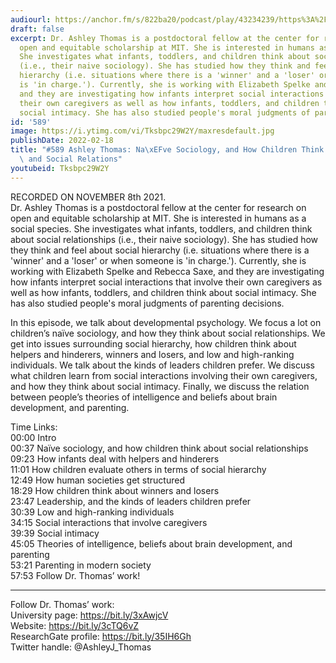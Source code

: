 ```yaml
---
audiourl: https://anchor.fm/s/822ba20/podcast/play/43234239/https%3A%2F%2Fd3ctxlq1ktw2nl.cloudfront.net%2Fstaging%2F2021-10-12%2Fc8c73c0a-0659-6342-6fc0-c8eadb0076f8.m4a
draft: false
excerpt: Dr. Ashley Thomas is a postdoctoral fellow at the center for research on
  open and equitable scholarship at MIT. She is interested in humans as a social species.
  She investigates what infants, toddlers, and children think about social relationships
  (i.e., their naive sociology). She has studied how they think and feel about social
  hierarchy (i.e. situations where there is a 'winner' and a 'loser' or when someone
  is 'in charge.'). Currently, she is working with Elizabeth Spelke and Rebecca Saxe,
  and they are investigating how infants interpret social interactions that involve
  their own caregivers as well as how infants, toddlers, and children think about
  social intimacy. She has also studied people's moral judgments of parenting decisions.
id: '589'
image: https://i.ytimg.com/vi/Tksbpc29W2Y/maxresdefault.jpg
publishDate: 2022-02-18
title: "#589 Ashley Thomas: Na\xEFve Sociology, and How Children Think About Hierarchies\
  \ and Social Relations"
youtubeid: Tksbpc29W2Y
---
```

<div class="timelinks">

RECORDED ON NOVEMBER 8th 2021.  
Dr. Ashley Thomas is a postdoctoral fellow at the center for research on open and equitable scholarship at MIT. She is interested in humans as a social species. She investigates what infants, toddlers, and children think about social relationships (i.e., their naive sociology). She has studied how they think and feel about social hierarchy (i.e. situations where there is a 'winner' and a 'loser' or when someone is 'in charge.'). Currently, she is working with Elizabeth Spelke and Rebecca Saxe, and they are investigating how infants interpret social interactions that involve their own caregivers as well as how infants, toddlers, and children think about social intimacy. She has also studied people's moral judgments of parenting decisions.

In this episode, we talk about developmental psychology. We focus a lot on children’s naïve sociology, and how they think about social relationships. We get into issues surrounding social hierarchy, how children think about helpers and hinderers, winners and losers, and low and high-ranking individuals. We talk about the kinds of leaders children prefer. We discuss what children learn from social interactions involving their own caregivers, and how they think about social intimacy. Finally, we discuss the relation between people’s theories of intelligence and beliefs about brain development, and parenting.

Time Links:  
<time>00:00</time> Intro  
<time>00:37</time> Naïve sociology, and how children think about social relationships  
<time>09:23</time> How infants deal with helpers and hinderers  
<time>11:01</time> How children evaluate others in terms of social hierarchy  
<time>12:49</time> How human societies get structured  
<time>18:29</time> How children think about winners and losers  
<time>23:47</time> Leadership, and the kinds of leaders children prefer  
<time>30:39</time> Low and high-ranking individuals  
<time>34:15</time> Social interactions that involve caregivers  
<time>39:39</time> Social intimacy  
<time>45:05</time> Theories of intelligence, beliefs about brain development, and parenting  
<time>53:21</time> Parenting in modern society  
<time>57:53</time> Follow Dr. Thomas’ work!

---

Follow Dr. Thomas’ work:  
University page: https://bit.ly/3xAwjcV  
Website: https://bit.ly/3cTQ6vZ  
ResearchGate profile: https://bit.ly/35IH6Gh  
Twitter handle: @AshleyJ_Thomas
</div>

